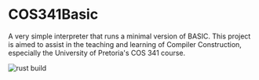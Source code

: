 # COS341Basic
A very simple interpreter that runs a minimal version of BASIC. This project is aimed to assist in the teaching and learning of Compiler Construction, especially the University of Pretoria's COS 341 course.

![rust build](https://github.com/darthcerellius/COS341Basic/actions/workflows/main.yml/badge.svg)
